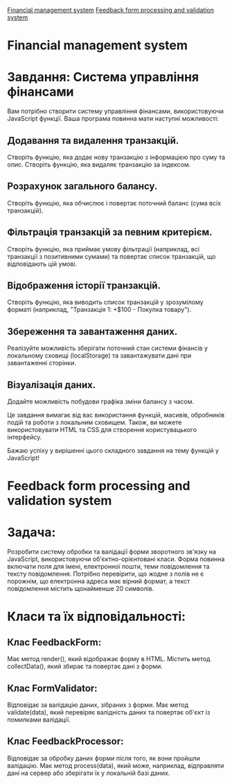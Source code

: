[Financial management system](https://nataliapylypenko.github.io/TasksFromGPT/transactionService.html)
[Feedback form processing and validation system](https://nataliapylypenko.github.io/TasksFromGPT/processingAndValidationSystem.html)


<h1>Financial management system</h1>

# Завдання: Система управління фінансами
Вам потрібно створити систему управління фінансами, використовуючи JavaScript функції.
Ваша програма повинна мати наступні можливості:

## Додавання та видалення транзакцій.
Створіть функцію, яка додає нову транзакцію з інформацією про суму та опис.
Створіть функцію, яка видаляє транзакцію за індексом.

## Розрахунок загального балансу.
Створіть функцію, яка обчислює і повертає поточний баланс (сума всіх транзакцій).

## Фільтрація транзакцій за певним критерієм.
Створіть функцію, яка приймає умову фільтрації (наприклад, всі транзакції з позитивними сумами) та повертає список транзакцій, що відповідають цій умові.

## Відображення історії транзакцій.
Створіть функцію, яка виводить список транзакцій у зрозумілому форматі (наприклад, "Транзакція 1: +$100 - Покупка товару").

## Збереження та завантаження даних.
Реалізуйте можливість зберігати поточний стан системи фінансів у локальному сховищі (localStorage)
та завантажувати дані при завантаженні сторінки.

## Візуалізація даних.
Додайте можливість побудови графіка зміни балансу з часом.

Це завдання вимагає від вас використання функцій, масивів, обробників подій та роботи з локальним сховищем.
Також, ви можете використовувати HTML та CSS для створення користувацького інтерфейсу.

Бажаю успіху у вирішенні цього складного завдання на тему функцій у JavaScript!


<h1>Feedback form processing and validation system</h1>

# Задача:
Розробити систему обробки та валідації форми зворотного зв'язку на JavaScript, використовуючи
об'єктно-орієнтовані класи. Форма повинна включати поля для імені, електронної пошти, теми повідомлення
та тексту повідомлення. Потрібно перевірити, що жодне з полів не є порожнім, що електронна адреса має
вірний формат, а текст повідомлення містить щонайменше 20 символів.

# Класи та їх відповідальності:

## Клас FeedbackForm:
Має метод render(), який відображає форму в HTML.
Містить метод collectData(), який збирає та повертає дані з форми.

## Клас FormValidator:
Відповідає за валідацію даних, зібраних з форми.
Має метод validate(data), який перевіряє валідність даних та повертає об'єкт із помилками валідації.

## Клас FeedbackProcessor:
Відповідає за обробку даних форми після того, як вони пройшли валідацію.
Має метод process(data), який може, наприклад, відправляти дані на сервер або зберігати їх у локальній базі даних.
